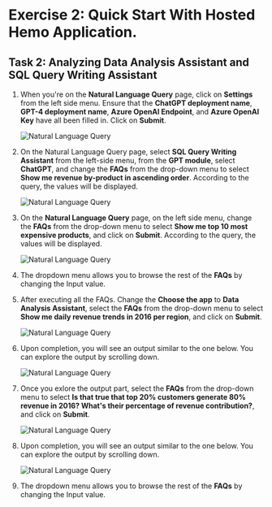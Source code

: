 # Exercise 2: Quick Start With Hosted Hemo Application.

## Task 2: Analyzing Data Analysis Assistant and SQL Query Writing Assistant

1. When you're on the **Natural Language Query** page, click on **Settings** from the left side menu. Ensure that the **ChatGPT deployment name**, **GPT-4 deployment name**, **Azure OpenAI Endpoint**, and **Azure OpenAI Key** have all been filled in. Click on **Submit**.

    ![](images/EX2-Task1-step1.png "Natural Language Query")

2. On the Natural Language Query page, select **SQL Query Writing Assistant** from the left-side menu, from the **GPT module**, select **ChatGPT**, and change the **FAQs** from the drop-down menu to select **Show me revenue by-product in ascending order**. According to the query, the values will be displayed. 

    ![](images/EX2-Task1-step2.png "Natural Language Query")
    
3. On the **Natural Language Query** page, on the left side menu, change the **FAQs** from the drop-down menu to select **Show me top 10 most expensive products**, and click on **Submit**. According to the query, the values will be displayed.

    ![](images/EX2-Task1-step3.png "Natural Language Query")
    
4. The dropdown menu allows you to browse the rest of the **FAQs** by changing the Input value. 

5. After executing all the FAQs. Change the **Choose the app** to **Data Analysis Assistant**, select the **FAQs** from the drop-down menu to select **Show me daily revenue trends in 2016 per region**, and click on **Submit**.

    ![](images/EX2-Task1-step5.png "Natural Language Query")

6. Upon completion, you will see an output similar to the one below. You can explore the output by scrolling down.

    ![](images/EX2-Task1-step6.png "Natural Language Query")

7. Once you exlore the output part, select the **FAQs** from the drop-down menu to select **Is that true that top 20% customers generate 80% revenue in 2016? What's their percentage of revenue contribution?**, and click on **Submit**. 
 
    ![](images/EX2-Task1-step7.png "Natural Language Query")

8. Upon completion, you will see an output similar to the one below. You can explore the output by scrolling down.

    ![](images/EX2-Task1-step8.png "Natural Language Query")  
    
9. The dropdown menu allows you to browse the rest of the **FAQs** by changing the Input value.     
